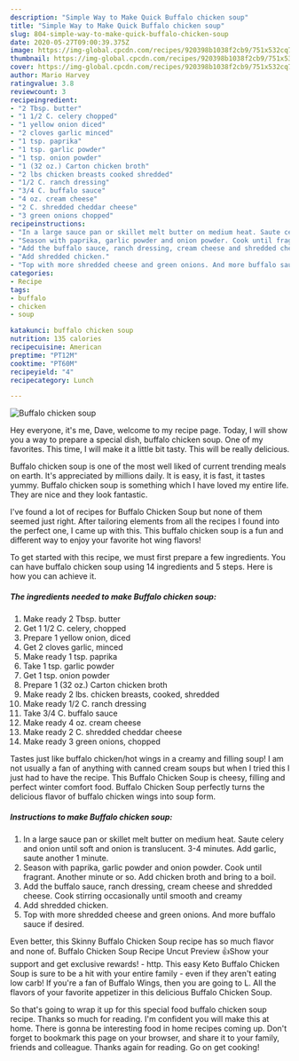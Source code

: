 ```yaml
---
description: "Simple Way to Make Quick Buffalo chicken soup"
title: "Simple Way to Make Quick Buffalo chicken soup"
slug: 804-simple-way-to-make-quick-buffalo-chicken-soup
date: 2020-05-27T09:00:39.375Z
image: https://img-global.cpcdn.com/recipes/920398b1038f2cb9/751x532cq70/buffalo-chicken-soup-recipe-main-photo.jpg
thumbnail: https://img-global.cpcdn.com/recipes/920398b1038f2cb9/751x532cq70/buffalo-chicken-soup-recipe-main-photo.jpg
cover: https://img-global.cpcdn.com/recipes/920398b1038f2cb9/751x532cq70/buffalo-chicken-soup-recipe-main-photo.jpg
author: Mario Harvey
ratingvalue: 3.8
reviewcount: 3
recipeingredient:
- "2 Tbsp. butter"
- "1 1/2 C. celery chopped"
- "1 yellow onion diced"
- "2 cloves garlic minced"
- "1 tsp. paprika"
- "1 tsp. garlic powder"
- "1 tsp. onion powder"
- "1 (32 oz.) Carton chicken broth"
- "2 lbs chicken breasts cooked shredded"
- "1/2 C. ranch dressing"
- "3/4 C. buffalo sauce"
- "4 oz. cream cheese"
- "2 C. shredded cheddar cheese"
- "3 green onions chopped"
recipeinstructions:
- "In a large sauce pan or skillet melt butter on medium heat. Saute celery and onion until soft and onion is translucent. 3-4 minutes. Add garlic, saute another 1 minute."
- "Season with paprika, garlic powder and onion powder. Cook until fragrant. Another minute or so. Add chicken broth and bring to a boil."
- "Add the buffalo sauce, ranch dressing, cream cheese and shredded cheese. Cook stirring occasionally until smooth and creamy"
- "Add shredded chicken."
- "Top with more shredded cheese and green onions. And more buffalo sauce if desired."
categories:
- Recipe
tags:
- buffalo
- chicken
- soup

katakunci: buffalo chicken soup 
nutrition: 135 calories
recipecuisine: American
preptime: "PT12M"
cooktime: "PT60M"
recipeyield: "4"
recipecategory: Lunch

---
```



![Buffalo chicken soup](https://img-global.cpcdn.com/recipes/920398b1038f2cb9/751x532cq70/buffalo-chicken-soup-recipe-main-photo.jpg)

Hey everyone, it's me, Dave, welcome to my recipe page. Today, I will show you a way to prepare a special dish, buffalo chicken soup. One of my favorites. This time, I will make it a little bit tasty. This will be really delicious.

Buffalo chicken soup is one of the most well liked of current trending meals on earth. It's appreciated by millions daily. It is easy, it is fast, it tastes yummy. Buffalo chicken soup is something which I have loved my entire life. They are nice and they look fantastic.

I&#39;ve found a lot of recipes for Buffalo Chicken Soup but none of them seemed just right. After tailoring elements from all the recipes I found into the perfect one, I came up with this. This buffalo chicken soup is a fun and different way to enjoy your favorite hot wing flavors!


To get started with this recipe, we must first prepare a few ingredients. You can have buffalo chicken soup using 14 ingredients and 5 steps. Here is how you can achieve it.

<!--inarticleads1-->

##### The ingredients needed to make Buffalo chicken soup:

1. Make ready 2 Tbsp. butter
1. Get 1 1/2 C. celery, chopped
1. Prepare 1 yellow onion, diced
1. Get 2 cloves garlic, minced
1. Make ready 1 tsp. paprika
1. Take 1 tsp. garlic powder
1. Get 1 tsp. onion powder
1. Prepare 1 (32 oz.) Carton chicken broth
1. Make ready 2 lbs. chicken breasts, cooked, shredded
1. Make ready 1/2 C. ranch dressing
1. Take 3/4 C. buffalo sauce
1. Make ready 4 oz. cream cheese
1. Make ready 2 C. shredded cheddar cheese
1. Make ready 3 green onions, chopped


Tastes just like buffalo chicken/hot wings in a creamy and filling soup! I am not usually a fan of anything with canned cream soups but when I tried this I just had to have the recipe. This Buffalo Chicken Soup is cheesy, filling and perfect winter comfort food. Buffalo Chicken Soup perfectly turns the delicious flavor of buffalo chicken wings into soup form. 

<!--inarticleads2-->

##### Instructions to make Buffalo chicken soup:

1. In a large sauce pan or skillet melt butter on medium heat. Saute celery and onion until soft and onion is translucent. 3-4 minutes. Add garlic, saute another 1 minute.
1. Season with paprika, garlic powder and onion powder. Cook until fragrant. Another minute or so. Add chicken broth and bring to a boil.
1. Add the buffalo sauce, ranch dressing, cream cheese and shredded cheese. Cook stirring occasionally until smooth and creamy
1. Add shredded chicken.
1. Top with more shredded cheese and green onions. And more buffalo sauce if desired.


Even better, this Skinny Buffalo Chicken Soup recipe has so much flavor and none of. Buffalo Chicken Soup Recipe Uncut Preview 👍Show your support and get exclusive rewards! - http. This easy Keto Buffalo Chicken Soup is sure to be a hit with your entire family - even if they aren&#39;t eating low carb! If you&#39;re a fan of Buffalo Wings, then you are going to L. All the flavors of your favorite appetizer in this delicious Buffalo Chicken Soup. 

So that's going to wrap it up for this special food buffalo chicken soup recipe. Thanks so much for reading. I'm confident you will make this at home. There is gonna be interesting food in home recipes coming up. Don't forget to bookmark this page on your browser, and share it to your family, friends and colleague. Thanks again for reading. Go on get cooking!
